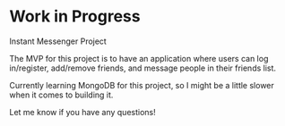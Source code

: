# Work in Progress 

Instant Messenger Project

The MVP for this project is to have an application where users can log in/register, add/remove friends, and message people in their friends list.

Currently learning MongoDB for this project, so I might be a little slower when it comes to building it.

Let me know if you have any questions!